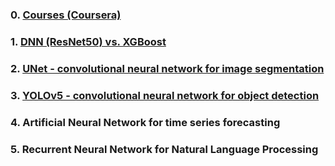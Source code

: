### 0. [Courses (Coursera)](https://github.com/Kochurovskyi/Deep_Neural_Network_Projects/tree/main/Courses%20(COURSERA))
### 1. [DNN (ResNet50) vs. XGBoost](https://github.com/Kochurovskyi/Deep_Neural_Network_Projects/tree/main/DNN%20(ResNet50)%20vs.%20XGBoost)
### 2. [UNet - convolutional neural network for image segmentation](https://github.com/Kochurovskyi/Deep_Neural_Network_Projects/tree/main/UNet(semantic%20segmentation))
### 3. [YOLOv5 - convolutional neural network for object detection](https://github.com/Kochurovskyi/Deep_Neural_Network_Projects/tree/main/YOLOv5%20(custom%20object%20detection))
### 4. Artificial Neural Network for time series forecasting
### 5. Recurrent Neural Network for Natural Language Processing

